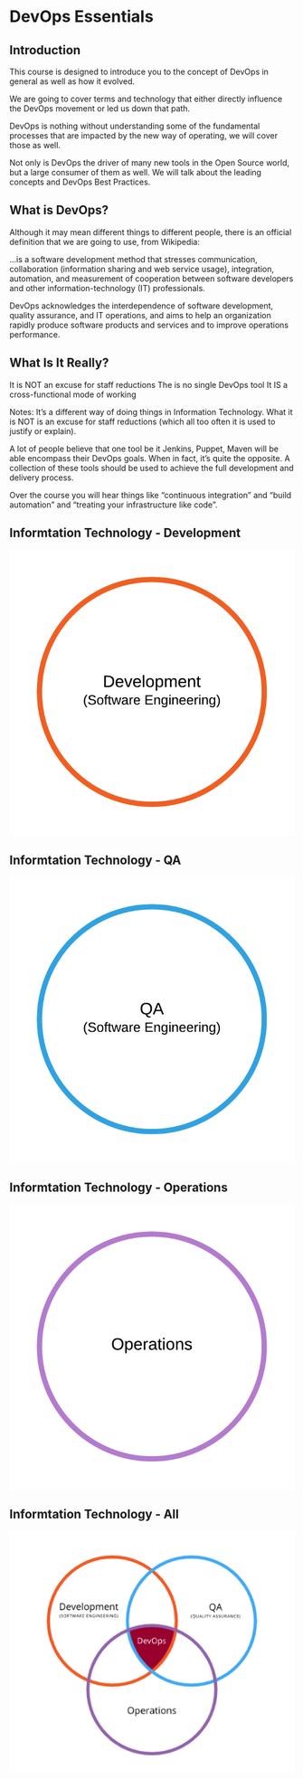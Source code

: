 <!--
# Copyright:: Copyright (c) 2008-2017 Shadow-Soft, Inc.
#
# Licensed under the Apache License, Version 2.0 (the "License");
# you may not use this file except in compliance with the License.
# You may obtain a copy of the License at
#
#     http://www.apache.org/licenses/LICENSE-2.0
#
# Unless required by applicable law or agreed to in writing, software
# distributed under the License is distributed on an "AS IS" BASIS,
# WITHOUT WARRANTIES OR CONDITIONS OF ANY KIND, either express or implied.
# See the License for the specific language governing permissions and
# limitations under the License.
#
-->

<!-- .slide: data-background="images/consulting-background.jpg" -->
# DevOps Essentials


## Introduction

This course is designed to introduce you to the concept of DevOps in general as well as how it evolved.

We are going to cover terms and technology that either directly influence the DevOps movement or led us down that path.

DevOps is nothing without understanding some of the fundamental processes that are impacted by the new way of operating, we will cover those as well.

Not only is DevOps the driver of many new tools in the Open Source world, but a large consumer of them as well. We will talk about the leading concepts and DevOps Best Practices.


## What is DevOps?

Although it may mean different things to different people, there is an official definition that we are going to use, from Wikipedia:

…is a software development method that stresses communication, collaboration (information sharing and web service usage), integration, automation, and measurement of cooperation between software developers and other information-technology (IT) professionals. 

DevOps acknowledges the interdependence of software development, quality assurance, and IT operations, and aims to help an organization rapidly produce software products and services and to improve operations performance.


## What Is It Really?

It is NOT an excuse for staff reductions
The is no single DevOps tool
It IS a cross-functional mode of working

Notes: It’s a different way of doing things in Information Technology. What it is NOT is an excuse for staff reductions (which all too often it is used to justify or explain). 

A lot of people believe that one tool be it Jenkins, Puppet, Maven will be able encompass their DevOps goals. When in fact, it’s quite the opposite. A collection of these tools should be used to achieve the full development and delivery process.

Over the course you will hear things like “continuous integration” and “build automation” and “treating your infrastructure like code”.


## Informtation Technology - Development
<!-- .slide: class="absolute" -->
![alt text](images/development_se.png "Development (Software Engineering)")


## Informtation Technology - QA
<!-- .slide: class="absolute" -->
![alt text](images/qa_devops.png "All DevOps (Software Engineering)")


## Informtation Technology - Operations 
<!-- .slide: class="absolute" -->
![alt text](images/operations_devops.png "All DevOps (Software Engineering)")


## Informtation Technology - All
<!-- .slide: class="absolute" -->
![alt text](images/all_devops.png "All DevOps (Software Engineering)")

